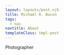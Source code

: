 ```yaml
---
layout: layouts/post.njk
title: Michael R. Bacon
tags:
  - nav
navtitle: About
templateClass: tmpl-post
---
```


Photographer
